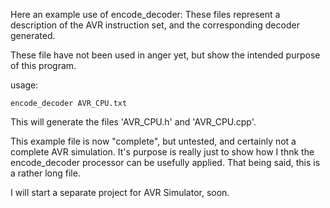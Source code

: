 Here an example use of encode_decoder:  These files represent a description of the AVR instruction set, and the corresponding decoder generated.

These file have not been used in anger yet, but show the intended purpose of this program.

usage:
```
encode_decoder AVR_CPU.txt
```
This will generate the files 'AVR_CPU.h' and 'AVR_CPU.cpp'.

This example file is now "complete", but untested, and certainly not a complete AVR simulation.  It's purpose is really just to show how I thnk the encode_decoder processor can be usefully applied.  That being said, this is a rather long file.

I will start a separate project for AVR Simulator, soon.
